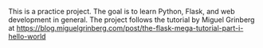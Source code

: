 This is a practice project. The goal is to learn Python, Flask, and web development in general. 
The project follows the tutorial by Miguel Grinberg at https://blog.miguelgrinberg.com/post/the-flask-mega-tutorial-part-i-hello-world
